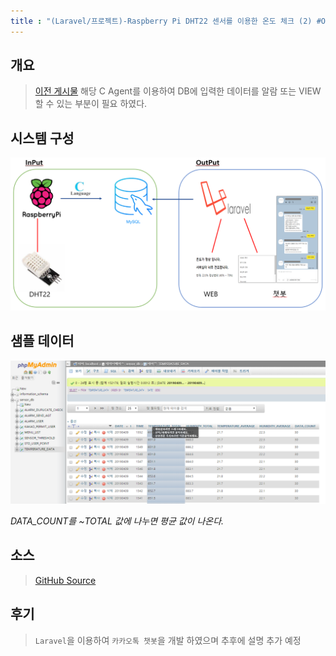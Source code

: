```yaml
---
title : "(Laravel/프로젝트)-Raspberry Pi DHT22 센서를 이용한 온도 체크 (2) #OUTPUT"
---
```


## 개요
>[이전 게시물](https://tosi123.github.io/Project2/) 해당 C Agent를 이용하여 DB에 입력한 데이터를 알람 또는 VIEW 할 수 있는 부분이 필요 하였다.

## 시스템 구성
![구조](https://github.com/Tosi123/Tosi123.github.io/blob/master/assets/image/temp_monitoring.png?raw=true)

## 샘플 데이터
![샘플](https://github.com/Tosi123/Tosi123.github.io/blob/master/assets/image/temp_minitoring_data_sample.png?raw=true)

*DATA_COUNT를 ~TOTAL 값에 나누면 평균 값이 나온다.*

## 소스
>[GitHub Source](https://github.com/Tosi123/KakaoChatBot)

## 후기
>`Laravel`을 이용하여 `카카오톡 챗봇`을 개발 하였으며 추후에 설명 추가 예정
